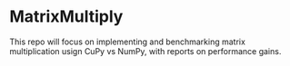 # MatrixMultiply
This repo will focus on implementing and benchmarking matrix multiplication usign CuPy vs NumPy, with reports on performance gains.

